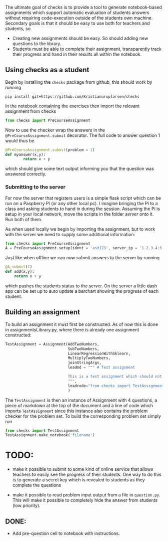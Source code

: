 
The ultimate goal of checks is to provide a tool to generate notebook-based assignments which support automatic evaluation of students answers without requiring code-execution outside of the students own machine. Secondary goals is that it should be easy to use both for teachers and students, so 

* Creating new assignments should be easy. So should adding new questions to the library. 
* Students must be able to complete their assignment, transparently track their progress and hand in their results all within the notebook. 

## Using checks as a student
Begin by installing the `checks` package from github, this should work by running 
```
pip install git+https://github.com/Kristianuruplarsen/checks
```
In the notebook containing the exercises then import the relevant assignment from checks
```python
from checks import PreCourseAssignment
``` 
Now to use the checker wrap the answers in the `@PreCourseAssignment.submit` decorator. The full code to answer question 1 would thus be
```python
@PreCourseAssignment.submit(problem = 1)
def myanswer(x,y):
        return x + y
```
which should give some text output informing you that the question was answered correctly. 

### Submitting to the server 
For now the server that registers users is a simple flask script which can be run on a Paspberry Pi (or any other local pc). I imagine bringing the Pi to a class and asking students to hand in during the session. Assuming the Pi is setup in your local network, move the scripts in the folder *server* onto it. Run both of them. 

As when used locally we begin by importing the assignment, but to work with the server we need to supply some additional information: 
```python
from checks import PreCourseAssignment
A = PreCourseAssignment.setup(ident = 'asd123', server_ip = '1.2.3.4:5')
```
Just like when offline we can now submit answers to the server by running 
```python 
@A.submit(1)
def add(x,y):
    return x + y
```
which pushes the students status to the server. On the server a little dash app can be set up to auto update a barchart showing the progress of each student. 


## Building an assignment
To build an assignment it must first be constructed. As of now this is done in assignmentsLibrary.py, where there is 
already one assignment constructed:

```python
TestAssignment = Assignment(AddTwoNumbers,
                            SubTwoNumbers, 
                            LinearRegressionWithSklearn,
                            MultiplyTwoNumbers,
                            joinStringArgs,
                            leadmd = """ # Test assignment 

                            This is a test assignment which should not be used for anything real.
                            """,
                            leadcode="from checks import TestAssignment"
                            )
```

The `TestAssignment` is then an instance of Assignment with 4 questions, a piece of markdown at the top of the document and a line of code which imports `TestAssignment` since this instance also contains the problem checker for the problem set. To build the corresponding problem set simply run 

```python
from checks import TestAssignment
TestAssignment.make_notebook('filename')
```


# TODO:
- make it possible to submit to some kind of online service that allows teachers to easily see the progress of their students. 
        One way to do this is to generate a secret key which is revealed to students as they complete the questions

- make it possible to read problem input output from a file in `question.py`. This will make it possible to completely hide 
  the answer from students (low priority).
## DONE: 
- Add pre-question cell to notebook with instructions.


